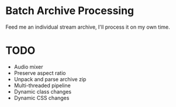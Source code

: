 # Batch Archive Processing

Feed me an individual stream archive, I'll process it on my own time.

# TODO

* Audio mixer
* Preserve aspect ratio
* Unpack and parse archive zip
* Multi-threaded pipeline
* Dynamic class changes
* Dynamic CSS changes
